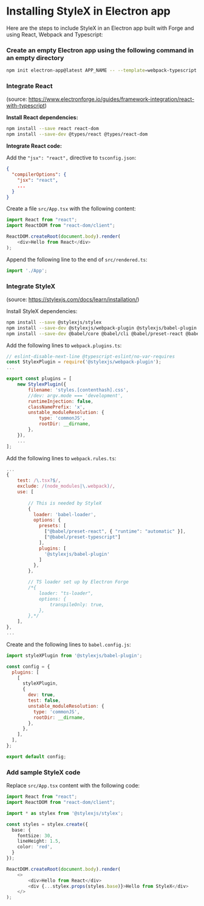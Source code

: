 # Installing StyleX in Electron app

Here are the steps to include StyleX in an Electron app built with Forge and using React, Webpack and Typescript:

### Create an empty Electron app using the following command in an empty directory

```bash
npm init electron-app@latest APP_NAME -- --template=webpack-typescript
```

### Integrate React

(source: https://www.electronforge.io/guides/framework-integration/react-with-typescript)

**Install React dependencies:**

```bash
npm install --save react react-dom
npm install --save-dev @types/react @types/react-dom
```

**Integrate React code:**

Add the `"jsx": "react",` directive to `tsconfig.json`:

```json
{
  "compilerOptions": {
    "jsx": "react",
    ...
  }
}
```

Create a file `src/App.tsx` with the following content:

```ts
import React from "react";
import ReactDOM from "react-dom/client";

ReactDOM.createRoot(document.body).render(
    <div>Hello from React</div>
);
```

Append the following line to the end of `src/rendered.ts`:

```ts
import './App';
```

### Integrate StyleX
(source: https://stylexjs.com/docs/learn/installation/)

Install StyleX dependencies:

```bash
npm install --save @stylexjs/stylex
npm install --save-dev @stylexjs/webpack-plugin @stylexjs/babel-plugin babel-loader
npm install --save-dev @babel/core @babel/cli @babel/preset-react @babel/preset-typescript
```

Add the following lines to `webpack.plugins.ts`:

```js
// eslint-disable-next-line @typescript-eslint/no-var-requires
const StylexPlugin = require('@stylexjs/webpack-plugin');
...

export const plugins = [
    new StylexPlugin({
        filename: 'styles.[contenthash].css',
        //dev: argv.mode === 'development',
        runtimeInjection: false,
        classNamePrefix: 'x',
        unstable_moduleResolution: {
            type: 'commonJS',
            rootDir: __dirname,
        },
    }),
    ...
];
```

Add the following lines to `webpack.rules.ts`:

```js
...
{
    test: /\.tsx?$/,
    exclude: /(node_modules|\.webpack)/,
    use: [
        
        // This is needed by StyleX
        {
          loader: 'babel-loader',
          options: {
            presets: [
              ["@babel/preset-react", { "runtime": "automatic" }],
              ["@babel/preset-typescript"]
            ],
            plugins: [
              '@stylexjs/babel-plugin'
            ]
          },
        },

        // TS loader set up by Electron Forge
        /*{
            loader: "ts-loader",
            options: {
                transpileOnly: true,
            },
        },*/
    ],
},
...
```

Create and the following lines to `babel.config.js`:

```js
import styleXPlugin from '@stylexjs/babel-plugin';

const config = {
  plugins: [
    [
      styleXPlugin,
      {
        dev: true,
        test: false,
        unstable_moduleResolution: {
          type: 'commonJS',
          rootDir: __dirname,
        },
      },
    ],
  ],
};

export default config;
```

### Add sample StyleX code

Replace `src/App.tsx` content with the following code:

```ts
import React from "react";
import ReactDOM from "react-dom/client";

import * as stylex from '@stylexjs/stylex';

const styles = stylex.create({
  base: {
    fontSize: 30,
    lineHeight: 1.5,
    color: 'red',
  }
});

ReactDOM.createRoot(document.body).render(
    <>
        <div>Hello from React</div>
        <div {...stylex.props(styles.base)}>Hello from StyleX</div>
    </>
);

```